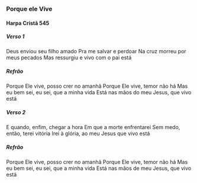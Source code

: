 ### Porque ele Vive <br />

#### Harpa Cristã 545 <br />

##### Verso 1

Deus enviou seu filho amado
Pra me salvar e perdoar
Na cruz morreu por meus pecados
Mas ressurgiu e vivo com o pai está

##### Refrão

Porque Ele vive, posso crer no amanhã
Porque Ele vive, temor não há
Mas eu bem sei, eu sei, que a minha vida
Está nas mãos do meu Jesus, que vivo está

##### Verso 2

E quando, enfim, chegar a hora
Em que a morte enfrentarei
Sem medo, então, terei vitória
Irei à glória, ao meu Jesus que vivo está

##### Refrão

Porque Ele vive, posso crer no amanhã
Porque Ele vive, temor não há
Mas eu bem sei, eu sei, que a minha vida
Está nas mãos de meu Jesus, que vivo está
